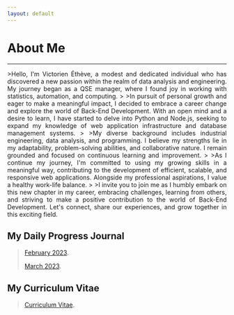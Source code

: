 ```yaml
---
layout: default
---
```


# About Me
* * *

<p style="text-align: justify;">
>Hello, I'm Victorien Éthève, a modest and dedicated individual who has discovered a new passion within the realm of data analysis and engineering. My journey began as a QSE manager, where I found joy in working with statistics, automation, and computing.
>
>In pursuit of personal growth and eager to make a meaningful impact, I decided to embrace a career change and explore the world of Back-End Development. With an open mind and a desire to learn, I have started to delve into Python and Node.js, seeking to expand my knowledge of web application infrastructure and database management systems.
>
>My diverse background includes industrial engineering, data analysis, and programming. I believe my strengths lie in my adaptability, problem-solving abilities, and collaborative nature. I remain grounded and focused on continuous learning and improvement.
>
>As I continue my journey, I'm committed to using my growing skills in a meaningful way, contributing to the development of efficient, scalable, and responsive web applications. Alongside my professional aspirations, I value a healthy work-life balance.
>
>I invite you to join me as I humbly embark on this new chapter in my career, embracing challenges, learning from others, and striving to make a positive contribution to the world of Back-End Development. Let's connect, share our experiences, and grow together in this exciting field.
</p>

## My Daily Progress Journal

> [February 2023](./february_2023.html).
>
> [March 2023](./march_2023.html).

## My Curriculum Vitae

> [Curriculum Vitae](./resume.md).


